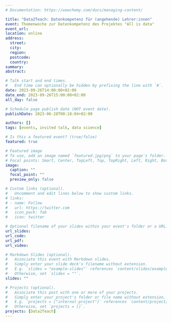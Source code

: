 ```yaml
---
# Documentation: https://wowchemy.com/docs/managing-content/

title: "Data2Teach: Datenkompetenz für (angehende) Lehrer:innen"
event: Themenwoche zur Datenkompetenz des Projektes "All is data"
event_url: 
location: online
address:
  street:
  city:
  region:
  postcode:
  country:
summary: 
abstract:

# Talk start and end times.
#   End time can optionally be hidden by prefixing the line with `#`.
date: 2023-09-26T14:00:00+02:00
date_end: 2023-09-26T15:00:00+02:00
all_day: false

# Schedule page publish date (NOT event date).
publishDate: 2023-06-28T00:18:04+02:00

authors: []
tags: [events, invited talk, data science]

# Is this a featured event? (true/false)
featured: true

# Featured image
# To use, add an image named `featured.jpg/png` to your page's folder. 
# Focal points: Smart, Center, TopLeft, Top, TopRight, Left, Right, BottomLeft, Bottom, BottomRight.
image:
  caption: ""
  focal_point: ""
  preview_only: false

# Custom links (optional).
#   Uncomment and edit lines below to show custom links.
# links:
# - name: Follow
#   url: https://twitter.com
#   icon_pack: fab
#   icon: twitter

# Optional filename of your slides within your event's folder or a URL.
url_slides: 
url_code:
url_pdf:
url_video: 

# Markdown Slides (optional).
#   Associate this event with Markdown slides.
#   Simply enter your slide deck's filename without extension.
#   E.g. `slides = "example-slides"` references `content/slides/example-slides.md`.
#   Otherwise, set `slides = ""`.
slides: ""

# Projects (optional).
#   Associate this post with one or more of your projects.
#   Simply enter your project's folder or file name without extension.
#   E.g. `projects = ["internal-project"]` references `content/project/deep-learning/index.md`.
#   Otherwise, set `projects = []`.
projects: [Data2Teach]
---
```

